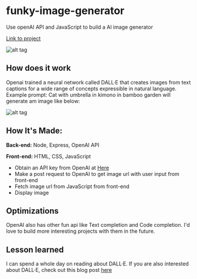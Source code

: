 # funky-image-generator

Use openAI API and JavaScript to build a AI image generator

[Link to project](https://zany-tan-brown-bear-tam.cyclic.app)

![alt tag](https://res.cloudinary.com/dhhiphscp/image/upload/v1670635876/portfolio/2022-12-08_22_56_39-Window_yagfdo.png)

## How does it work

Openai trained a neural network called DALL·E that creates images from text captions for a wide range of concepts expressible in natural language. Example prompt: Cat with umbrella in kimono in bamboo garden will generate am image like below:

![alt tag](https://res.cloudinary.com/dhhiphscp/image/upload/c_scale,w_226/v1670700083/portfolio/cat_with_umbrella_in_kimono_in_bamboo_garden_xuegam.png)

## How It's Made:

**Back-end:** Node, Express, OpenAI API

**Front-end:** HTML, CSS, JavaScript

- Obtain an API key from OpenAI at [Here](https://beta.openai.com/account/api-keys)
- Make a post request to OpenAI to get image url with user input from front-end
- Fetch image url from JavaScript from front-end
- Display image

## Optimizations

OpenAI also has other fun api like Text completion and Code completion. I'd love to build more interesting projects with them in the future.

## Lesson learned

I can spend a whole day on reading about DALL·E. If you are also interested about DALL·E, check out this blog post [here](https://openai.com/blog/dall-e/)

